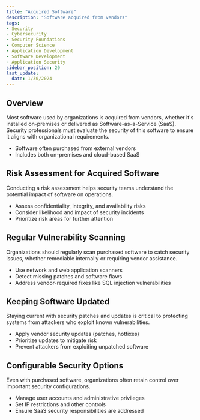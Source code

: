 ```yaml
---
title: "Acquired Software"
description: "Software acquired from vendors"
tags: 
- Security
- Cybersecurity
- Security Foundations
- Computer Science
- Application Development
- Software Development
- Application Security
sidebar_position: 20
last_update:
  date: 1/30/2024
---
```



## Overview

Most software used by organizations is acquired from vendors, whether it's installed on-premises or delivered as Software-as-a-Service (SaaS). Security professionals must evaluate the security of this software to ensure it aligns with organizational requirements.

- Software often purchased from external vendors
- Includes both on-premises and cloud-based SaaS
 
## Risk Assessment for Acquired Software  

Conducting a risk assessment helps security teams understand the potential impact of software on operations.

- Assess confidentiality, integrity, and availability risks
- Consider likelihood and impact of security incidents
- Prioritize risk areas for further attention

## Regular Vulnerability Scanning  

Organizations should regularly scan purchased software to catch security issues, whether remediable internally or requiring vendor assistance.

- Use network and web application scanners
- Detect missing patches and software flaws
- Address vendor-required fixes like SQL injection vulnerabilities

## Keeping Software Updated  

Staying current with security patches and updates is critical to protecting systems from attackers who exploit known vulnerabilities.

- Apply vendor security updates (patches, hotfixes)
- Prioritize updates to mitigate risk
- Prevent attackers from exploiting unpatched software

## Configurable Security Options  

Even with purchased software, organizations often retain control over important security configurations.

- Manage user accounts and administrative privileges
- Set IP restrictions and other controls
- Ensure SaaS security responsibilities are addressed
